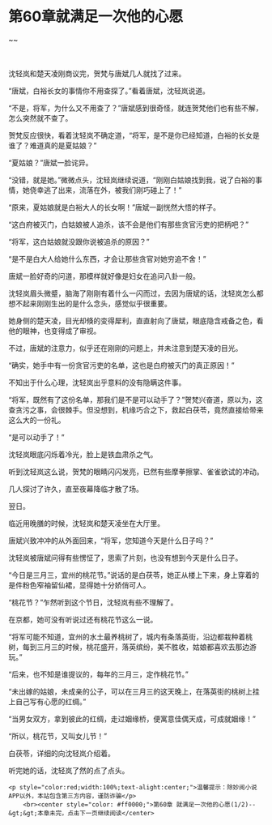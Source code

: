 # 第60章就满足一次他的心愿
~~
    	    <p name="pagetop" href="javascript:void(0);" onclick="return false" style="line-height: 35px;padding: 10px;color: #333;"> </p><p>沈轻岚和楚天凌刚商议完，贺梵与唐斌几人就找了过来。</p><p>“唐斌，白裕长女的事情你不用查探了。”看着唐斌，沈轻岚说道。</p><p>“不是，将军，为什么又不用查了？”唐斌感到很奇怪，就连贺梵他们也有些不解，怎么突然就不查了。</p><p>贺梵反应很快，看着沈轻岚不确定道，“将军，是不是你已经知道，白裕的长女是谁了？难道真的是夏姑娘？”</p><p>“夏姑娘？”唐斌一脸诧异。</p><p>“没错，就是她。”微微点头，沈轻岚继续说道，“刚刚白姑娘找到我，说了白裕的事情，她侥幸逃了出来，流落在外，被我们刚巧碰上了！”</p><p>“原来，夏姑娘就是白裕大人的长女啊！”唐斌一副恍然大悟的样子。</p><p>“这白府被灭门，白姑娘被人追杀，该不会是他们有那些贪官污吏的把柄吧？”</p><p>“将军，这白姑娘就没跟你说被追杀的原因？”</p><p>“是不是白大人给她什么东西，才会让那些贪官对她穷追不舍！”</p><p>唐斌一脸好奇的问道，那模样就好像是妇女在追问八卦一般。</p><p>沈轻岚眉头微蹙，脑海了刚刚有着什么一闪而过，去因为唐斌的话，沈轻岚怎么都想不起来刚刚生出的是什么念头，感觉似乎很重要。</p><p>她身侧的楚天凌，目光却倏的变得犀利，直直射向了唐斌，眼底隐含戒备之色，看他的眼神，也变得成了审视。</p><p>不过，唐斌的注意力，似乎还在刚刚的问题上，并未注意到楚天凌的目光。</p><p>“确实，她手中有一份贪官污吏的名单，这也是白府被灭门的真正原因！”</p><p>不知出于什么心理，沈轻岚出乎意料的没有隐瞒这件事。</p><p>“将军，既然有了这份名单，那我们是不是可以动手了？”贺梵兴奋道，原以为，这查贪污之事，会很棘手。但没想到，机缘巧合之下，救起白茯苓，竟然直接给带来这么大的一份礼。</p><p>“是可以动手了！”</p><p>沈轻岚眼底闪烁着冷光，脸上是铁血肃杀之气。</p><p>听到沈轻岚这么说，贺梵的眼睛闪闪发亮，已然有些摩拳擦掌、雀雀欲试的冲动。</p><p>几人探讨了许久，直至夜幕降临才散了场。</p><p>翌日。</p><p>临近用晚膳的时候，沈轻岚和楚天凌坐在大厅里。</p><p>唐斌兴致冲冲的从外面回来，“将军，您知道今天是什么日子吗？”</p><p>沈轻岚被唐斌问得有些愣怔了，思索了片刻，也没有想到今天是什么日子。</p><p>“今日是三月三，宜州的桃花节。”说话的是白茯苓，她正从楼上下来，身上穿着的是件粉色窄袖留仙裙，显得她十分娇俏可人。</p><p>“桃花节？”乍然听到这个节日，沈轻岚有些不理解了。</p><p>在京都，她可没有听说过还有桃花节这么一说。</p><p>“将军可能不知道，宜州的水土最养桃树了，城内有条落英街，沿边都栽种着桃树，每到三月三的时候，桃花盛开，落英缤纷，美不胜收，姑娘都喜欢去那边游玩。”</p><p>“后来，也不知是谁提议的，每年的三月三，定作桃花节。”</p><p>“未出嫁的姑娘，未成亲的公子，可以在三月三的这天晚上，在落英街的桃树上挂上自己写有心愿的红绸。”</p><p>“当男女双方，拿到彼此的红绸，走过姻缘桥，便寓意佳偶天成，可成就姻缘！”</p><p>“所以，桃花节，又叫女儿节！”</p><p>白茯苓，详细的向沈轻岚介绍着。</p><p>听完她的话，沈轻岚了然的点了点头。</p>
    	
   	<p style="color:red;width:100%;text-alight:center;">温馨提示：除妙阅小说APP以外，本站包含第三方内容，谨防诈骗</p>
    	<br><center style="color: #ff0000;">第60章 就满足一次他的心愿(1/2)--&gt;&gt;本章未完，点击下一页继续阅读</center>
    	